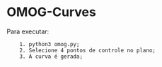 # OMOG-Curves

Para executar:

```
	1. python3 omog.py;
	2. Selecione 4 pontos de controle no plano;
	3. A curva é gerada;
```